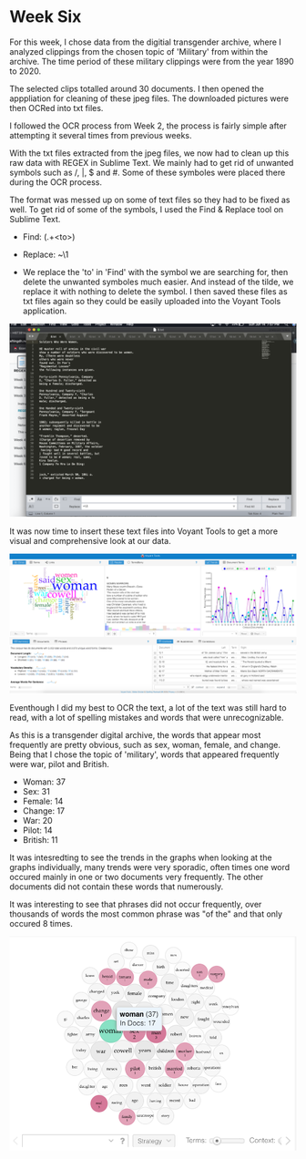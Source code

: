 # Week Six

For this week, I chose data from the digitial transgender archive, where I analyzed clippings from the chosen topic of 'Military' from within the archive. The time period of these military clippings  were from the year 1890 to 2020.

The selected clips totalled around 30 documents. I then opened the apppliation for cleaning of these jpeg files. The downloaded pictures were then OCRed into txt files.

I followed the OCR process from Week 2, the process is fairly simple after attempting it several times from previous weeks. 

With the txt files extracted from the jpeg files, we now had to clean up this raw data with REGEX in Sublime Text. We mainly had to get rid of unwanted symbols such as /, |, $ and #. Some of these symboles were placed there during the OCR process. 

The format was messed up on some of text files so they had to be fixed as well. To get rid of some of the symbols, I used the Find & Replace tool on Sublime Text. 

  - Find: (.+\<to\>)
  - Replace: ~\1
  
  - We replace the 'to' in 'Find' with the symbol we are searching for, then delete the unwanted symboles much easier. And instead of the tilde, we replace it with nothing to delete the symbol. I then saved these files as txt files again so they could be easily uploaded into the Voyant Tools application.



![screenshot](s2.png)



It was now time to insert these text files into Voyant Tools to get a more visual and comprehensive look at our data.


![screenshot](ss-3.png)

Eventhough I did my best to OCR the text, a lot of the text was still hard to read, with a lot of spelling mistakes and words that were unrecognizable. 

As this is a transgender digital archive, the words that appear most frequently are pretty obvious, such as sex, woman, female, and change. Being that I chose the topic of 'military', words that appeared frequently were war, pilot and British.

  - Woman: 37
  - Sex: 31
  - Female: 14
  - Change: 17
  - War: 20
  - Pilot: 14
  - British: 11
  
It was intesredting to see the trends in the graphs when looking at the graphs individually, many trends were very sporadic, often times one word occured mainly in one or two documents very frequently. The other documents did not contain these words that numerously.

It was interesting to see that phrases did not occur frequently, over thousands of words the most common phrase was "of the" and that only occured 8 times. 

![screenshot](ss-4.png)
